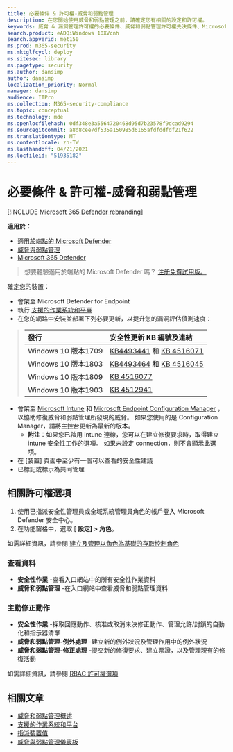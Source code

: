 ```yaml
---
title: 必要條件 & 許可權-威脅和弱點管理
description: 在您開始使用威脅和弱點管理之前，請確定您有相關的設定和許可權。
keywords: 威脅 & 漏洞管理許可權的必要條件、威脅和弱點管理許可權先決條件、Microsoft Defender for Endpoint TVM 許可權必要條件、弱點管理
search.product: eADQiWindows 10XVcnh
search.appverid: met150
ms.prod: m365-security
ms.mktglfcycl: deploy
ms.sitesec: library
ms.pagetype: security
ms.author: dansimp
author: dansimp
localization_priority: Normal
manager: dansimp
audience: ITPro
ms.collection: M365-security-compliance
ms.topic: conceptual
ms.technology: mde
ms.openlocfilehash: 0df348e3a5564720468d95d7b23578f9dcad9294
ms.sourcegitcommit: a8d8cee7df535a150985d6165afdfddfdf21f622
ms.translationtype: MT
ms.contentlocale: zh-TW
ms.lasthandoff: 04/21/2021
ms.locfileid: "51935182"
---
```

# <a name="prerequisites--permissions---threat-and-vulnerability-management"></a>必要條件 & 許可權-威脅和弱點管理

[!INCLUDE [Microsoft 365 Defender rebranding](../../includes/microsoft-defender.md)]

**適用於：**

- [適用於端點的 Microsoft Defender](https://go.microsoft.com/fwlink/?linkid=2154037)
- [威脅與弱點管理](next-gen-threat-and-vuln-mgt.md)
- [Microsoft 365 Defender](https://go.microsoft.com/fwlink/?linkid=2118804)

>想要體驗適用於端點的 Microsoft Defender 嗎？ [注册免費試用版。](https://www.microsoft.com/microsoft-365/windows/microsoft-defender-atp?ocid=docs-wdatp-portaloverview-abovefoldlink)

確定您的裝置：

- 會架至 Microsoft Defender for Endpoint
- 執行 [支援的作業系統和平臺](tvm-supported-os.md)
- 在您的網路中安裝並部署下列必要更新，以提升您的漏洞評估偵測速度：

> 發行 | 安全性更新 KB 編號及連結
> :---|:---
> Windows 10 版本1709 | [KB4493441](https://support.microsoft.com/help/4493441/windows-10-update-kb4493441) 和 [KB 4516071](https://support.microsoft.com/help/4516071/windows-10-update-kb4516071)
> Windows 10 版本1803 | [KB4493464](https://support.microsoft.com/help/4493464) 和 [KB 4516045](https://support.microsoft.com/help/4516045/windows-10-update-kb4516045)
> Windows 10 版本1809 | [KB 4516077](https://support.microsoft.com/help/4516077/windows-10-update-kb4516077)
> Windows 10 版本1903 | [KB 4512941](https://support.microsoft.com/help/4512941/windows-10-update-kb4512941)

- 會架至 [Microsoft Intune](https://docs.microsoft.com/mem/intune/fundamentals/what-is-intune) 和  [Microsoft Endpoint Configuration Manager](https://docs.microsoft.com/mem/configmgr/protect/deploy-use/endpoint-protection-configure) ，以協助修復威脅和弱點管理所發現的威脅。 如果您使用的是 Configuration Manager，請將主控台更新為最新的版本。
    - **附注**：如果您已啟用 intune 連線，您可以在建立修復要求時，取得建立 intune 安全性工作的選項。 如果未設定 connection，則不會顯示此選項。
- 在 [裝置] 頁面中至少有一個可以查看的安全性建議
- 已標記或標示為共同管理

## <a name="relevant-permission-options"></a>相關許可權選項

1. 使用已指派安全性管理員或全域系統管理員角色的帳戶登入 Microsoft Defender 安全中心。
2. 在功能窗格中，選取 [ **設定] > 角色**。

如需詳細資訊，請參閱 [建立及管理以角色為基礎的存取控制角色](user-roles.md)

### <a name="view-data"></a>查看資料

- **安全性作業** -查看入口網站中的所有安全性作業資料
- **威脅和弱點管理** -在入口網站中查看威脅和弱點管理資料

### <a name="active-remediation-actions"></a>主動修正動作

- **安全性作業** -採取回應動作、核准或取消未決修正動作、管理允許/封鎖的自動化和指示器清單
- **威脅和弱點管理-例外處理** -建立新的例外狀況及管理作用中的例外狀況
- **威脅和弱點管理-修正處理** -提交新的修復要求、建立票證，以及管理現有的修復活動

如需詳細資訊，請參閱 [RBAC 許可權選項](user-roles.md#permission-options)

## <a name="related-articles"></a>相關文章

- [威脅和弱點管理概述](next-gen-threat-and-vuln-mgt.md)
- [支援的作業系統和平台](tvm-supported-os.md)
- [指派裝置值](tvm-assign-device-value.md)
- [威脅與弱點管理儀表板](tvm-dashboard-insights.md)

